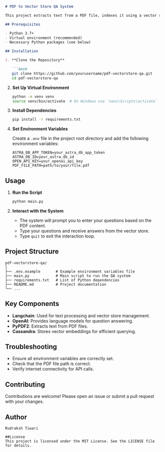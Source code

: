 ```markdown
# PDF to Vector Store QA System

This project extracts text from a PDF file, indexes it using a vector store in Cassandra, and allows users to ask questions based on the content of the PDF. The system leverages Langchain, OpenAI's LLM, and vector embeddings to provide accurate answers.

## Prerequisites

- Python 3.7+
- Virtual environment (recommended)
- Necessary Python packages (see below)

## Installation

1. **Clone the Repository**

   ```bash
   git clone https://github.com/yourusername/pdf-vectorstore-qa.git
   cd pdf-vectorstore-qa
   ```

2. **Set Up Virtual Environment**

   ```bash
   python -m venv venv
   source venv/bin/activate  # On Windows use `venv\Scripts\activate`
   ```

3. **Install Dependencies**

   ```bash
   pip install -r requirements.txt
   ```

4. **Set Environment Variables**

   Create a `.env` file in the project root directory and add the following environment variables:

   ```env
   ASTRA_DB_APP_TOKEN=your_astra_db_app_token
   ASTRA_DB_ID=your_astra_db_id
   OPEN_API_KEY=your_openai_api_key
   PDF_FILE_PATH=path/to/your/file.pdf
   ```

## Usage

1. **Run the Script**

   ```bash
   python main.py
   ```

2. **Interact with the System**

   - The system will prompt you to enter your questions based on the PDF content.
   - Type your questions and receive answers from the vector store.
   - Type `quit` to exit the interaction loop.

## Project Structure

```
pdf-vectorstore-qa/
│
├── .env.example       # Example environment variables file
├── main.py            # Main script to run the QA system
├── requirements.txt   # List of Python dependencies
├── README.md          # Project documentation
└── ...
```

## Key Components

- **Langchain**: Used for text processing and vector store management.
- **OpenAI**: Provides language models for question answering.
- **PyPDF2**: Extracts text from PDF files.
- **Cassandra**: Stores vector embeddings for efficient querying.

## Troubleshooting

- Ensure all environment variables are correctly set.
- Check that the PDF file path is correct.
- Verify internet connectivity for API calls.

## Contributing

Contributions are welcome! Please open an issue or submit a pull request with your changes.

## Author
```
Rudraksh Tiwari 
```
```
##License
This project is licensed under the MIT License. See the LICENSE file for details.
```
